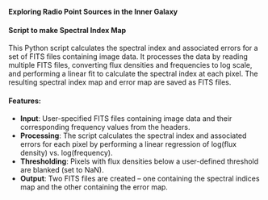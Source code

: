 **Exploring Radio Point Sources in the Inner Galaxy**

#### Script to make Spectral Index Map

This Python script calculates the spectral index and associated errors for a set of FITS files containing image data. It processes the data by reading multiple FITS files, converting flux densities and frequencies to log scale, and performing a linear fit to calculate the spectral index at each pixel. The resulting spectral index map and error map are saved as FITS files.

#### Features:
- **Input**: User-specified FITS files containing image data and their corresponding frequency values from the headers.
- **Processing**: The script calculates the spectral index and associated errors for each pixel by performing a linear regression of log(flux density) vs. log(frequency).
- **Thresholding**: Pixels with flux densities below a user-defined threshold are blanked (set to NaN).
- **Output**: Two FITS files are created – one containing the spectral indices map and the other containing the error map.
